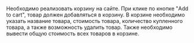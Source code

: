 Необходимо реализовать корзину на сайте.
При клике по кнопке "Add to cart", товар должен добавляться в корзину.
В корзине необходимо указать название товара, стоимость товара, количество купленного товара, а также возможность удалить товар.
Также необходимо вывести общую стоимость всех товаров в корзине.

